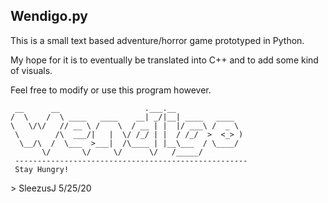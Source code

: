 ## Wendigo.py

This is a small text based adventure/horror game prototyped in Python.

My hope for it is to eventually be translated into C++ and to add some kind of visuals.

Feel free to modify or use this program however.

     __      __                   .___.__               
    /  \    /  \ ____   ____    __| _/|__| ____   ____  
    \   \/\/   // __ \ /    \  / __ | |  |/ ___\ /  _ \ 
     \        /\  ___/|   |  \/ /_/ | |  / /_/  >  <_> )
      \__/\  /  \___  >___|  /\____ | |__\___  / \____/ 
           \/       \/     \/      \/   /_____/        
     ----------------------------------------------------      
     Stay Hungry!
     
\> SleezusJ 5/25/20
